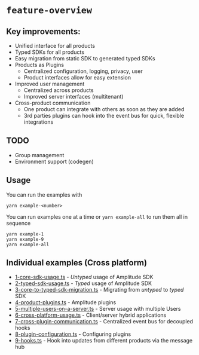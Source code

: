 # `feature-overview`

## Key improvements:
* Unified interface for all products
* Typed SDKs for all products
* Easy migration from static SDK to generated typed SDKs
* Products as Plugins
    * Centralized configuration, logging, privacy, user
    * Product interfaces allow for easy extension
* Improved user management
    * Centralized across products
    * Improved server interfaces (multitenant)
* Cross-product communication
    * One product can integrate with others as soon as they are added
    * 3rd parties plugins can hook into the event bus for quick, flexible integrations

## TODO
* Group management
* Environment support (codegen)

## Usage
You can run the examples with
```
yarn example-<number>
```

You can run examples one at a time or `yarn example-all` to run them all in sequence
```
yarn example-1
yarn example-9
yarn example-all
```

## Individual examples (Cross platform)
* [1-core-sdk-usage.ts](src/examples/1-core-sdk-usage.ts) - *Untyped* usage of Amplitude SDK
* [2-typed-sdk-usage.ts](src/examples/2-typed-sdk-usage.ts) - *Typed* usage of Amplitude SDK
* [3-core-to-typed-sdk-migration.ts](src/examples/3-core-to-typed-sdk-migration.ts) - Migrating from *untyped* to *typed* SDK
* [4-product-plugins.ts](src/examples/4-product-plugins.ts) - Amplitude plugins
* [5-multiple-users-on-a-server.ts](src/examples/5-multiple-users-on-a-server.ts) - Server usage with multiple Users
* [6-cross-platform-usage.ts](src/examples/6-cross-platform-usage.ts) - Client/server hybrid applications
* [7-cross-plugin-communication.ts](src/examples/7-cross-plugin-communication.ts) - Centralized event bus for decoupled hooks
* [8-plugin-configuration.ts](src/examples/8-plugin-configuration.ts) - Configuring plugins
* [9-hooks.ts](src/examples/9-hooks.ts) - Hook into updates from different products via the message hub
